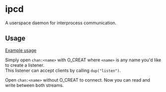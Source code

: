 # ipcd

A userspace daemon for interprocess communication.

## Usage

[Example usage](https://github.com/redox-os/ipcd/blob/master/examples/main.rs)

Simply open `chan:<name>` with O_CREAT where `<name>` is any name you'd like to create a listener.  
This listener can accept clients by calling `dup("listen")`.

Open `chan:<name>` without O_CREAT to connect. Now you can read and write between both streams.
